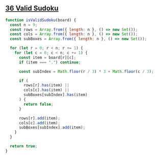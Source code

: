 ## [36 Valid Sudoku](https://leetcode.com/problems/valid-sudoku/description/)

<!-- notecardId: 1740075214389 -->

```js
function isValidSudoku(board) {
  const n = 9;
  const rows = Array.from({ length: n }, () => new Set());
  const cols = Array.from({ length: n }, () => new Set());
  const subBoxes = Array.from({ length: n }, () => new Set());

  for (let r = 0; r < n; r += 1) {
    for (let c = 0; c < n; c += 1) {
      const item = board[r][c];
      if (item === ".") continue;

      const subIndex = Math.floor(r / 3) * 3 + Math.floor(c / 3);

      if (
        rows[r].has(item) ||
        cols[c].has(item) ||
        subBoxes[subIndex].has(item)
      ) {
        return false;
      }

      rows[r].add(item);
      cols[c].add(item);
      subBoxes[subIndex].add(item);
    }
  }

  return true;
}
```
